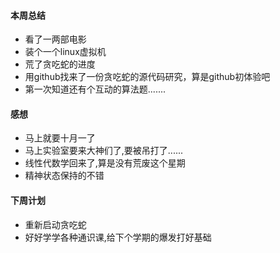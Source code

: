 #### 本周总结
+ 看了一两部电影
+ 装个一个linux虚拟机
+ 荒了贪吃蛇的进度
+ 用github找来了一份贪吃蛇的源代码研究，算是github初体验吧
+ 第一次知道还有个互动的算法题.......
#### 感想
+ 马上就要十月一了
+ 马上实验室要来大神们了,要被吊打了......
+ 线性代数学回来了,算是没有荒废这个星期
+ 精神状态保持的不错
#### 下周计划
+ 重新启动贪吃蛇
+ 好好学学各种通识课,给下个学期的爆发打好基础
